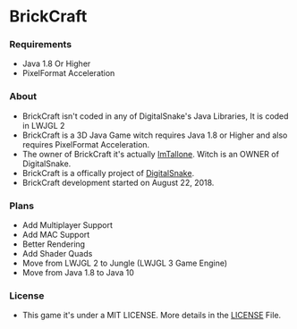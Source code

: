 # BrickCraft

### Requirements

- Java 1.8 Or Higher
- PixelFormat Acceleration

### About

- BrickCraft isn't coded in any of DigitalSnake's Java Libraries, It is coded in LWJGL 2
- BrickCraft is a 3D Java Game witch requires Java 1.8 or Higher and also requires PixelFormat Acceleration.
- The owner of BrickCraft it's actually [ImTallone](https://github.com/CristeaAndreiFlavian). Witch is an OWNER of DigitalSnake.
- BrickCraft is a offically project of [DigitalSnake](https://github.com/DigitalSnakeSoftware).
- BrickCraft development started on August 22, 2018.

### Plans

- Add Multiplayer Support
- Add MAC Support
- Better Rendering
- Add Shader Quads
- Move from LWJGL 2 to Jungle (LWJGL 3 Game Engine)
- Move from Java 1.8 to Java 10

### License

- This game it's under a MIT LICENSE. More details in the [LICENSE](https://github.com/DigitalSnakeSoftware/BrickCraft/blob/master/LICENSE) File.
